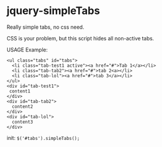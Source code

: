 jquery-simpleTabs
=================

Really simple tabs, no css need.

CSS is your problem, but this script hides all non-active tabs.

USAGE Example:

    <ul class="tabs" id="tabs">
      <li class="tab-test1 active"><a href="#">Tab 1</a></li>
      <li class="tab-tab2"><a href="#">tab 2<a></li>
      <li class="tab-lol"><a href="#">tab 3</a></li>
    </ul>
    <div id="tab-test1">
     content1
    </div>
    <div id="tab-tab2">
      content2
    </div>
    <div id="tab-lol">
      content3
    </div> 

init:
`$('#tabs').simpleTabs();`
